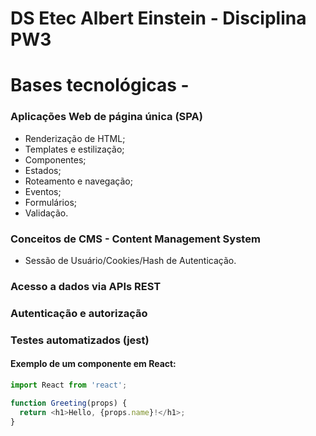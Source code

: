 # DS Etec Albert Einstein - Disciplina PW3

# Bases tecnológicas - 

### Aplicações Web de página única (SPA)
* Renderização de HTML;
* Templates e estilização;
* Componentes;
* Estados;
* Roteamento e navegação;
* Eventos;
* Formulários;
* Validação.

### Conceitos de CMS - Content Management System
* Sessão de Usuário/Cookies/Hash de Autenticação.

### Acesso a dados via APIs REST

### Autenticação e autorização

### Testes automatizados (jest)

#### Exemplo de um componente em React:

```javascript
import React from 'react';

function Greeting(props) {
  return <h1>Hello, {props.name}!</h1>;
}
```

   

   




